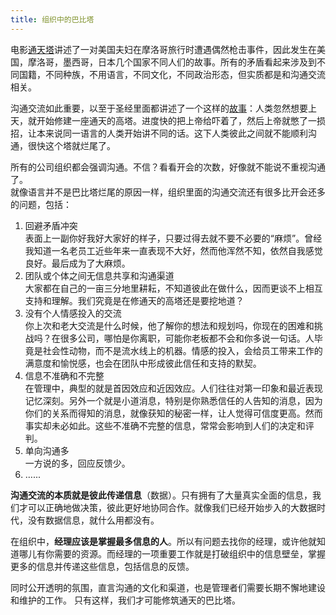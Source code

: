 ```yaml
---
title: 组织中的巴比塔
---
```

电影[通天塔](https://movie.douban.com/subject/1498818/?from=subject-page)讲述了一对美国夫妇在摩洛哥旅行时遭遇偶然枪击事件，因此发生在美国，摩洛哥，墨西哥，日本几个国家不同人们的故事。所有的矛盾看起来涉及到不同国籍，不同种族，不用语言，不同文化，不同政治形态，但实质都是和沟通交流相关。

沟通交流如此重要，以至于圣经里面都讲述了一个这样的[故事](https://zh.wikipedia.org/wiki/%E5%B7%B4%E5%88%A5%E5%A1%94)：人类忽然想要上天，就开始修建一座通天的高塔。进度快的把上帝给吓着了，然后上帝就憋了一损招，让本来说同一语言的人类开始讲不同的话。这下人类彼此之间就不能顺利沟通，很快这个塔就烂尾了。

所有的公司组织都会强调沟通。不信？看看开会的次数，好像就不能说不重视沟通了。  
就像语言并不是巴比塔烂尾的原因一样，组织里面的沟通交流还有很多比开会还多的问题，包括：
1. 回避矛盾冲突  
表面上一副你好我好大家好的样子，只要过得去就不要不必要的“麻烦”。曾经我知道一名老员工近些年来一直表现不大好，然而他浑然不知，依然自我感觉良好。最后成为了大麻烦。
2. 团队或个体之间无信息共享和沟通渠道  
大家都在自己的一亩三分地里耕耘，不知道彼此在做什么，因而更谈不上相互支持和理解。我们究竟是在修通天的高塔还是要挖地道？
3. 没有个人情感投入的交流  
你上次和老大交流是什么时候，他了解你的想法和规划吗，你现在的困难和挑战吗？在很多公司，哪怕是你离职，可能你老板都不会和你多说一句话。人毕竟是社会性动物，而不是流水线上的机器。情感的投入，会给员工带来工作的满意度和愉悦感，也会在团队中形成彼此信任和支持的默契。
4. 信息不准确和不完整  
在管理中，典型的就是首因效应和近因效应。人们往往对第一印象和最近表现记忆深刻。另外一个就是小道消息，特别是你熟悉信任的人告知的消息，因为你们的关系而得知的消息，就像获知的秘密一样，让人觉得可信度更高。然而事实却未必如此。这些不准确不完整的信息，常常会影响到人们的决定和评判。
5. 单向沟通多  
一方说的多，回应反馈少。
6. …...

**沟通交流的本质就是彼此传递信息**（数据）。只有拥有了大量真实全面的信息，我们才可以正确地做决策，彼此更好地协同合作。就像我们已经开始步入的大数据时代，没有数据信息，就什么用都没有。

在组织中，**经理应该是掌握最多信息的人**。所以有问题去找你的经理，或许他就知道哪儿有你需要的资源。而经理的一项重要工作就是打破组织中的信息壁垒，掌握更多的信息并传递这些信息，包括信息的反馈。

同时公开透明的氛围，直言沟通的文化和渠道，也是管理者们需要长期不懈地建设和维护的工作。
只有这样，我们才可能修筑通天的巴比塔。
